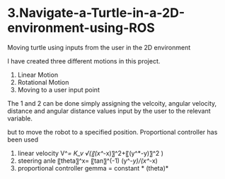 # 3.Navigate-a-Turtle-in-a-2D-environment-using-ROS
Moving turtle using inputs from the user in the 2D environment

I have created three different motions in this project. 
1. Linear Motion
2. Rotational Motion
3. Moving to a user input point

The 1 and 2 can be done simply assigning the velcoity, angular velocity, 
distance and angular distance values input by the user to the relevant variable. 

but to move the robot to a specified position. Proportional 
controller has been used
1. linear velocity V^*= K_v √(〖(x^*-x)〗^2+〖(y^*-y)〗^2 )
2. steering anle 〖theta〗^x= 〖tan〗^(-1)   (y^*-y)/(x^*-x)
3. proportional controller gemma = constant * (theta)*
   
